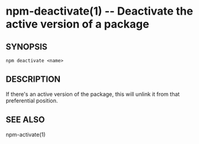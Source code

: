 npm-deactivate(1) -- Deactivate the active version of a package
===============================================================

## SYNOPSIS

    npm deactivate <name>

## DESCRIPTION

If there's an active version of the package, this will unlink it from that
preferential position.

## SEE ALSO

npm-activate(1)
